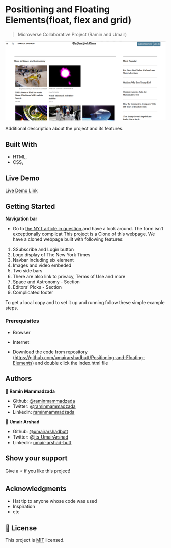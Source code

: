 
# Positioning and Floating Elements(float, flex and grid)

> Microverse Collaborative Project (Ramin and Umair)

![screenshot](img/project.png)

Additional description about the project and its features.

## Built With

- HTML,
- CSS,

## Live Demo

[Live Demo Link](https://rawcdn.githack.com/umairarshadbutt/Positioning-and-Floating-Elements/cba307501c220c0b50241b7f46bc5d81cdc84fd3/index.html)


## Getting Started

**Navigation bar**
- Go to [the NYT article in question ](https://www.nytimes.com/2014/03/18/science/space/detection-of-waves-in-space-buttresses-landmark-theory-of-big-bang.html?_r=0) and have a look around. The form isn’t exceptionally complicat
This project is a Clone of this webpage.
We have a cloned webpage built with following features:

1. SSubscribe and Login button
2. Logo display of The New York Times
3. Navbar including six element
4. Images and video embeded
5. Two side bars
6. There are also link to privacy, Terms of Use and more
7. Space and Astronomy - Section
8. Editors’ Picks - Section
9. Complicated footer


To get a local copy  and to set it up and running follow these simple example steps.

### Prerequisites

- Browser
- Internet

- Download the code from repository (https://github.com/umairarshadbutt/Positioning-and-Floating-Elements) and double click the index.html file


## Authors

👤 **Ramin Mammadzada**

- Github: [@raminmammadzada](https://github.com/raminmammadzada)
- Twitter: [@raminmammadzada](https://twitter.com/raminmammadzada)
- Linkedin: [raminmammadzada](https://linkedin.com/raminmammadzada) 

👤 **Umair Arshad**

- Github: [@umairarshadbutt](https://github.com/umairarshadbutt)
- Twitter: [@its_UmairArshad](https://twitter.com/its_UmairArshad)
- Linkedin: [umair-arshad-butt](https://www.linkedin.com/in/umair-arshad-butt/)



## Show your support

Give a ⭐️ if you like this project!

## Acknowledgments

- Hat tip to anyone whose code was used
- Inspiration
- etc

## 📝 License

This project is [MIT](LICENSE) licensed.
